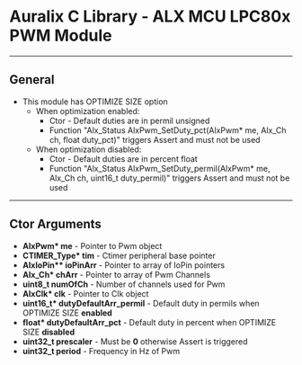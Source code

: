 # Auralix C Library - ALX MCU LPC80x PWM Module
---
## General
- This module has OPTIMIZE SIZE option
    - When optimization enabled:
        - Ctor - Default duties are in permil unsigned
        - Function "Alx_Status AlxPwm_SetDuty_pct(AlxPwm* me, Alx_Ch ch, float duty_pct)" triggers Assert and must not be used
    - When optimization disabled:
        - Ctor - Default duties are in percent float
        - Function "Alx_Status AlxPwm_SetDuty_permil(AlxPwm* me, Alx_Ch ch, uint16_t duty_permil)" triggers Assert and must not be used

---
## Ctor Arguments
- __AlxPwm* me__ - Pointer to Pwm object
- __CTIMER_Type* tim__ - Ctimer peripheral base pointer
- __AlxIoPin** ioPinArr__ - Pointer to array of IoPin pointers
- __Alx_Ch* chArr__ - Pointer to array of Pwm Channels
- __uint8_t numOfCh__ - Number of channels used for Pwm
- __AlxClk* clk__ - Pointer to Clk object
- __uint16_t* dutyDefaultArr_permil__ - Default duty in permils when OPTIMIZE SIZE __enabled__
- __float* dutyDefaultArr_pct__ - Default duty in percent when OPTIMIZE SIZE __disabled__
- __uint32_t prescaler__ - Must be __0__ otherwise Assert is triggered
- __uint32_t period__ - Frequency in Hz of Pwm
